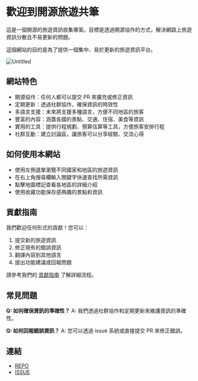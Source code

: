 # 歡迎到開源旅遊共筆

這是一個開源的旅遊資訊收集專案。目標是透過開源協作的方式，解決網路上旅遊資訊分散且不易更新的問題。

這個網站的目的是為了提供一個集中、易於更新的旅遊資訊平台。

![Untitled](https://github.com/user-attachments/assets/c0d2f761-819b-43df-8e7e-b45db22f268a)

## 網站特色

- 開源協作：任何人都可以提交 PR 來擴充或修正資訊
- 定期更新：透過社群協作，確保資訊的時效性
- 多語言支援：未來將支援多種語言，方便不同地區的旅客
- 豐富的內容：涵蓋各國的景點、交通、住宿、美食等資訊
- 實用的工具：提供行程規劃、預算估算等工具，方便旅客安排行程
- 社群互動：建立討論區，讓旅客可以分享經驗、交流心得

## 如何使用本網站

- 使用左側選單瀏覽不同國家和地區的旅遊資訊
- 在右上角搜尋欄輸入關鍵字快速查找所需資訊
- 點擊地圖標記查看各地區的詳細介紹
- 使用收藏功能保存感興趣的景點和資訊

## 貢獻指南

我們歡迎任何形式的貢獻！您可以：

1. 提交新的旅遊資訊
2. 修正現有的錯誤資訊
3. 翻譯內容到其他語言
4. 提出功能建議或回報問題

請參考我們的 [貢獻指南](CONTRIBUTING.md) 了解詳細流程。

## 常見問題

**Q: 如何確保資訊的準確性？**
A: 我們透過社群協作和定期更新來維護資訊的準確性。

**Q: 如何回報錯誤資訊？**
A: 您可以透過 issue 系統或直接提交 PR 來修正錯誤。

## 連結

- [REPO](https://github.com/travel-guide-tw/travel-guide-tw.github.io)
- [ISSUE](https://github.com/travel-guide-tw/travel-guide-tw.github.io/issues?q=is%3Aissue+is%3Aopen+sort%3Aupdated-desc)
